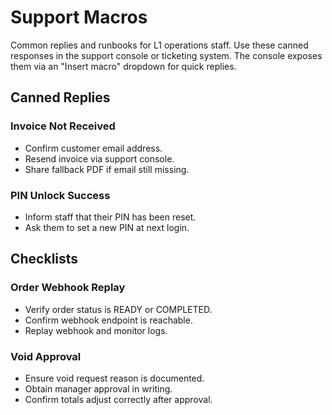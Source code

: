 # Support Macros

Common replies and runbooks for L1 operations staff. Use these canned responses in the support console or ticketing system. The console exposes them via an "Insert macro" dropdown for quick replies.

## Canned Replies

### Invoice Not Received
- Confirm customer email address.
- Resend invoice via support console.
- Share fallback PDF if email still missing.

### PIN Unlock Success
- Inform staff that their PIN has been reset.
- Ask them to set a new PIN at next login.

## Checklists

### Order Webhook Replay
- Verify order status is READY or COMPLETED.
- Confirm webhook endpoint is reachable.
- Replay webhook and monitor logs.

### Void Approval
- Ensure void request reason is documented.
- Obtain manager approval in writing.
- Confirm totals adjust correctly after approval.
